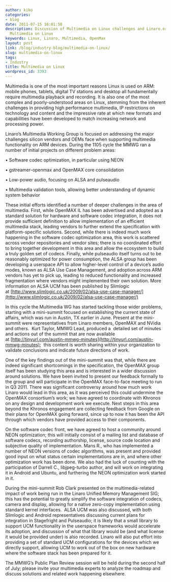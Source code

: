 ```yaml
---
author: kiko
categories:
- blog
date: 2011-07-15 16:01:50
description: Discussion of Multimedia on Linux challenges and Linaro.org's work with
  Multimedia on Linux
keywords: Linux, Linaro, Multimedia, OpenMax
layout: post
link: /blog/industry-blog/multimedia-on-linux/
slug: multimedia-on-linux
tags:
- Industry
title: Multimedia on Linux
wordpress_id: 3393
---
```


Multimedia is one of the most important reasons Linux is used on ARM: mobile phones, tablets, digital TV stations and desktop all fundamentally require multimedia playback and recording. It is also one of the most complex and poorly-understood areas on Linux, stemming from the inherent challenges in providing high performance multimedia, IP restrictions on technology and content and the impressive rate at which new formats and capabilities have been developed to match increasing network and processing power.

Linaro’s Multimedia Working Group is focused on addressing the major challenges silicon vendors and OEMs face when supporting multimedia functionality on ARM devices. During the 1105 cycle the MMWG ran a number of initial projects on different problem areas:

• Software codec optimization, in particular using NEON

• gstreamer-openmax and OpenMAX core consolidation

• Low-power audio, focusing on ALSA and pulseaudio

• Multimedia validation tools, allowing better understanding of dynamic system behavior

These initial efforts identified a number of deeper challenges in the area of multimedia. First, while OpenMAX IL has been advertised and adopted as a standard solution for hardware and software codec integration, it does not provide sufficient definition to allow implementation of an efficient multimedia stack, leading vendors to further extend the specification with platform-specific solutions. Second, while there is indeed much work
happening in the software codec optimization area, this work is scattered across vendor repositories and vendor sites; there is no coordinated effort to bring together development in this area and allow the ecosystem to build a truly golden set of codecs. Finally, while pulseaudio itself turns out to be reasonably optimized for power consumption, the ALSA group has been developing a userspace API to allow higher-level control of a device’s audio modes, known as ALSA Use Case Management, and adoption across ARM vendors has yet to pick up, leading to reduced functionality and increased fragmentation where vendors might implemented their own solution. More information on ALSA UCM has been published by Slimlogic at [http://www.slimlogic.co.uk/2009/02/alsa-use-case-manager/](http://www.slimlogic.co.uk/2009/02/alsa-use-case-manager/)

In this cycle the Multimedia WG has started tackling those wider problems, starting with a mini-summit focused on establishing the current state of affairs, which was run in Austin, TX earlier in June. Present at the mini-summit were representatives from Linaro members, OpenMAX and NVidia and others.  Kurt Taylor, MMWG Lead, produced a  detailed set of minutes and actions out of the summit that are now available at [http://tinyurl.com/austin-mmwg-minutes](http://tinyurl.com/austin-mmwg-minutes);  this content is worth sharing within your organization to validate conclusions and indicate future directions of work.

One of the key findings out of the mini-summit was that, while there are indeed significant shortcomings in the specification, the OpenMAX group itself has been studying this area and is interested in a wider discussion around solutions. We have been invited to present our feedback formally to the group and will participate in the OpenMAX face-to-face meeting to run in Q3 2011. There was significant controversy around how much work Linaro would lead in this area, as it was perceived this could undermine the OpenMAX consortium’s work; we have agreed to coordinate with Khronos on any design and development work we execute. Next steps in this area beyond the Khronos engagement are collecting feedback from Google on their plans for OpenMAX going forward, since up to now it has been the API through which vendors have provided access to their components.

On the software codec front, we have agreed to host a community around NEON optimization; this will initially consist of a mailing list and database of software codecs, recording authorship, license, source code location and subjective quality of implementation. Mans R., who has implemented a number of NEON versions of codec algorithms, was present and provided good input on what status certain implementations are in, and where other optimization work has been done. We also had the luck of counting with the participation of Darrell C., libjpeg-turbo author, and will work on integrating it in Android and Ubuntu, and furthering the NEON optimization work started in it.

During the mini-summit Rob Clark presented on the multimedia-related impact of work being run in the Linaro Unified Memory Management SIG; this has the potential to greatly simplify the software integration of codecs, camera and display, allowing for a native zero-copy implementation using standard kernel interfaces.  ALSA UCM was also discussed, with both Slimlogic and Android representatives discussing current plans for integration in Stagefright and Pulseaudio; it is likely that a small library to support UCM functionality in the userspace frameworks would accelerate its adoption, and discussion of what that library would be (and what license it would be provided under) is also recorded. Linaro will also put effort into providing a set of standard UCM configurations for the devices which we directly support, allowing UCM to work out of the box on new hardware where the software stack has been prepared for it.

The MMWG’s Public Plan Review session will be held during the second half of July; please invite your multimedia experts to analyze the roadmap and discuss solutions and related work happening elsewhere.